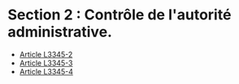 # Section 2 : Contrôle de l'autorité administrative.

* [Article L3345-2](./LEGIARTI000006903121.md)
* [Article L3345-3](./LEGIARTI000006903122.md)
* [Article L3345-4](./LEGIARTI000006903123.md)
